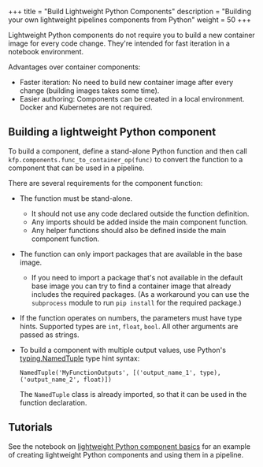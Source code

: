 +++
title = "Build Lightweight Python Components"
description = "Building your own lightweight pipelines components from Python"
weight = 50
+++

Lightweight Python components do not require you to build a new container image
for every code change. They're intended for fast iteration in a notebook 
environment.

Advantages over container components:

* Faster iteration: No need to build new container image after every change 
  (building images takes some time).
* Easier authoring: Components can be created in a local environment. Docker and 
  Kubernetes are not required.

## Building a lightweight Python component

To build a component, define a stand-alone Python function and then call 
`kfp.components.func_to_container_op(func)` to convert the function to a 
component that can be used in a pipeline.

There are several requirements for the component function:

* The function must be stand-alone.

  * It should not use any code declared outside the function definition.
  * Any imports should be added inside the main component function.
  * Any helper functions should also be defined inside the main component 
    function.

* The function can only import packages that are available in the base image.

  * If you need to import a package that's not available in the default base 
    image you can try to find a container image that already includes the 
    required packages. (As a workaround you can use the `subprocess` module 
    to run `pip install` for the required package.)

* If the function operates on numbers, the parameters must have type hints. 
  Supported types are `int`, `float`, `bool`. All other arguments are passed as 
  strings.
* To build a component with multiple output values, use Python's 
  [typing.NamedTuple](https://docs.python.org/3/library/typing.html#typing.NamedTuple) 
  type hint syntax: 
  
    ```
    NamedTuple('MyFunctionOutputs', [('output_name_1', type), ('output_name_2', float)])
    ``` 
    
    The `NamedTuple` class is already imported, so that it can be used in the 
    function declaration.

## Tutorials

See the notebook on 
[lightweight Python component basics](https://github.com/kubeflow/pipelines/blob/master/samples/core/lightweight_component/Lightweight%20Python%20components%20-%20basics.ipynb) 
for an example of creating lightweight Python components and using them in a 
pipeline.